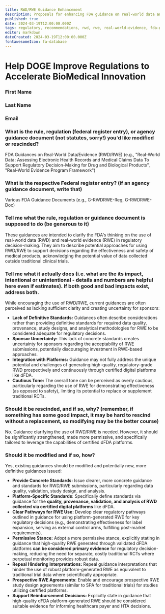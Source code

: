```yaml
---
title: RWD/RWE Guidance Enhancement
description: Proposals for enhancing FDA guidance on real-world data and evidence in the dFDA ecosystem
published: true
date: 2024-03-19T12:00:00.000Z
tags: regulatory, recommendations, rwd, rwe, real-world-evidence, fda-guidance
editor: markdown
dateCreated: 2024-03-19T12:00:00.000Z
fontawesomeIcon: fa-database
---
```


# Help DOGE Improve Regulations to Accelerate BioMedical Innovation

### First Name

### Last Name

### Email

### What is the rule, regulation (federal register entry), or agency guidance document (not statutes, sorry!) you'd like modified or rescinded?

FDA Guidances on Real-World Data/Evidence (RWD/RWE) (e.g., "Real-World Data: Assessing Electronic Health Records and Medical Claims Data To Support Regulatory Decision-Making for Drug and Biological Products", "Real-World Evidence Program Framework")

### What is the respective Federal register entry? (if an agency guidance document, write that)

Various FDA Guidance Documents (e.g., G-RWDRWE-Reg, G-RWDRWE-Doc)

### Tell me what the rule, regulation or guidance document is supposed to do (be generous to it)

These guidances are intended to clarify the FDA's thinking on the use of real-world data (RWD) and real-world evidence (RWE) in regulatory decision-making. They aim to describe potential approaches for using RWD/RWE to support decisions regarding the effectiveness and safety of medical products, acknowledging the potential value of data collected outside traditional clinical trials.

### Tell me what it actually does (i.e. what are the its impact, intentional or unintentional - details and numbers are helpful here even if estimates). If both good and bad impacts exist, address both.

While encouraging the use of RWD/RWE, current guidances are often perceived as lacking sufficient clarity and creating uncertainty for sponsors:
*   **Lack of Definitive Standards:** Guidances often describe considerations rather than providing definitive standards for required data quality, provenance, study designs, and analytical methodologies for RWE to be considered adequate for regulatory decisions.
*   **Sponsor Uncertainty:** This lack of concrete standards creates uncertainty for sponsors regarding the acceptability of RWE submissions, potentially discouraging investment in RWE-based approaches.
*   **Integration with Platforms:** Guidance may not fully address the unique potential and challenges of generating high-quality, regulatory-grade RWD prospectively and continuously through certified digital platforms like dFDA.
*   **Cautious Tone:** The overall tone can be perceived as overly cautious, particularly regarding the use of RWE for demonstrating effectiveness (as opposed to safety), limiting its potential to replace or supplement traditional RCTs.

### Should it be rescinded, and if so, why? (remember, if something has some good impact, it may be hard to rescind without a replacement, so modifying may be the better course)

No. Guidance clarifying the use of RWD/RWE is needed. However, it should be significantly strengthened, made more permissive, and specifically tailored to leverage the capabilities of certified dFDA platforms.

### Should it be modified and if so, how?

Yes, existing guidances should be modified and potentially new, more definitive guidances issued:
*   **Provide Concrete Standards:** Issue clearer, more concrete guidance and standards for RWD/RWE submissions, particularly regarding data quality, validation, study design, and analysis.
*   **Platform-Specific Standards:** Specifically define standards via guidance for the **quality, provenance, validation, and analysis of RWD collected via certified digital platforms** like dFDA.
*   **Clear Pathways for RWE Use:** Develop clear regulatory pathways outlined in guidance for using platform-generated RWE for key regulatory decisions (e.g., demonstrating effectiveness for label expansion, serving as external control arms, fulfilling post-market requirements).
*   **Permissive Stance:** Adopt a more permissive stance, explicitly stating in guidance that high-quality RWE generated through validated dFDA platforms **can be considered primary evidence** for regulatory decision-making, reducing the need for separate, costly traditional RCTs where perpetual monitoring provides robust data.
*   **Repeal Hindering Interpretations:** Repeal guidance interpretations that hinder the use of robust platform-generated RWE as equivalent to traditional trial data where scientifically appropriate.
*   **Prospective RWE Agreements:** Enable and encourage prospective RWE study design agreements (similar to SPA for traditional trials) for studies utilizing certified platforms.
*   **Support Reimbursement Decisions:** Explicitly state in guidance that high-quality dFDA platform-generated RWE should be considered suitable evidence for informing healthcare payer and HTA decisions. 